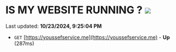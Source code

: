 # IS MY WEBSITE RUNNING ? [![](https://img.shields.io/static/v1?label=Sponsor&message=%E2%9D%A4&logo=GitHub&color=%23fe8e86)](https://github.com/sponsors/Youssef-Lehmam)

Last updated: **10/23/2024, 9:25:04 PM**

- `GET` [https://youssefservice.me](https://youssefservice.me) - **Up** (287ms)
